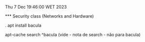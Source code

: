 Thu  7 Dec 19:46:00 WET 2023

*** Security class (Networks and Hardware)

. apt install bacula

apt-cache search ^bacula (vide - nota de search - não para bacula)


